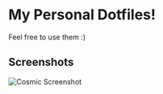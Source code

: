 # My Personal Dotfiles!
Feel free to use them :)

## Screenshots
![Cosmic Screenshot](https://via.placeholder.com/468x300?text=App+Screenshot+Here)
